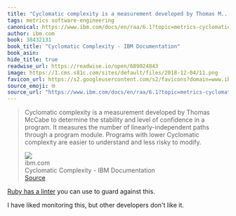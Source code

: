 ```yaml
---
title: "Cyclomatic complexity is a measurement developed by Thomas M..."
tags: metrics software-engineering
canonical: https://www.ibm.com/docs/en/raa/6.1?topic=metrics-cyclomatic-complexity
author: ibm.com
book: 38432131
book_title: "Cyclomatic Complexity - IBM Documentation"
book_asin: 
hide_title: true
readwise_url: https://readwise.io/open/689024843
image: https://1.cms.s81c.com/sites/default/files/2018-12-04/11.png
favicon_url: https://s2.googleusercontent.com/s2/favicons?domain=www.ibm.com
source_emoji: 🌐
source_url: "https://www.ibm.com/docs/en/raa/6.1?topic=metrics-cyclomatic-complexity#:~:text=Cyclomatic%20complexity%20is,risky%20to%20modify."
---
```


> Cyclomatic complexity is a measurement developed by Thomas McCabe to determine the stability and level of confidence in a program. It measures the number of linearly-independent paths through a program module. Programs with lower Cyclomatic complexity are easier to understand and less risky to modify.
> <div class="quoteback-footer"><div class="quoteback-avatar"><img class="mini-favicon" src="https://s2.googleusercontent.com/s2/favicons?domain=www.ibm.com"></div><div class="quoteback-metadata"><div class="metadata-inner"><span style="display:none">FROM:</span><div aria-label="ibm.com" class="quoteback-author"> ibm.com</div><div aria-label="Cyclomatic Complexity - IBM Documentation" class="quoteback-title"> Cyclomatic Complexity - IBM Documentation</div></div></div><div class="quoteback-backlink"><a target="_blank" aria-label="go to the full text of this quotation" rel="noopener" href="https://www.ibm.com/docs/en/raa/6.1?topic=metrics-cyclomatic-complexity#:~:text=Cyclomatic%20complexity%20is,risky%20to%20modify." class="quoteback-arrow"> Source</a></div></div>

[Ruby has a linter](https://www.rubydoc.info/gems/rubocop/RuboCop/Cop/Metrics/CyclomaticComplexity) you can use to guard against this.

I have liked monitoring this, but other developers don't like it.